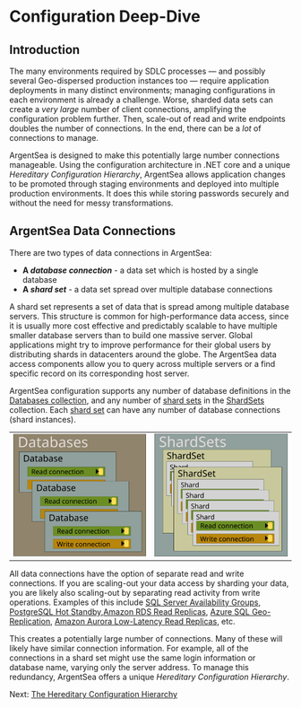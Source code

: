 ﻿# Configuration Deep-Dive

## Introduction

The many environments required by SDLC processes — and possibly several Geo-dispersed production instances too — require application deployments in many distinct environments; managing configurations in each environment is already a challenge. Worse, sharded data sets can create a *very large* number of client connections, amplifying the configuration problem further. Then, scale-out of read and write endpoints doubles the number of connections. In the end, there can be a *lot* of connections to manage.

ArgentSea is designed to make this potentially large number connections manageable. Using the configuration architecture in .NET core and a unique *Hereditary Configuration Hierarchy*, ArgentSea allows application changes to be promoted through staging environments and deployed into multiple production environments. It does this while storing passwords securely and without the need for messy transformations.

## ArgentSea Data Connections

There are two types of data connections in ArgentSea:

* __A *database connection*__ - a data set which is hosted by a single database
* __A *shard set*__  - a data set spread over multiple database connections

A shard set represents a set of data that is spread among multiple database servers. This structure is common for high-performance data access, since it is usually more cost effective and predictably scalable to have multiple smaller database servers than to build one massive server. Global applications might try to improve performance for their global users by distributing shards in datacenters around the globe. The ArgentSea data access components allow you to query across multiple servers or a find specific record on its corresponding host server.

ArgentSea configuration supports any number of database definitions in the [Databases collection](https://docs.argentsea.com/api/ArgentSea.DatabasesBase-1.html), and any number of [shard sets](https://docs.argentsea.com/api/ArgentSea.ShardSetsBase-2.DataConnection.html) in the [ShardSets](https://docs.argentsea.com/api/ArgentSea.ShardSetsBase-2.html) collection. Each [shard set](https://docs.argentsea.com/api/ArgentSea.ShardSetsBase-2.DataConnection.html) can have any number of database connections (shard instances).

<table border="0" margin="0" padding="0"><tr><td width="50%"><img src="/images/databases.svg"></td><td width="50%"><img src="/images/shardsets.svg"></td></tr></table>

All data connections have the option of separate read and write connections. If you are scaling-out your data access by sharding your data, you are likely also scaling-out by separating read activity from write operations. Examples of this include [SQL Server Availability Groups](https://docs.microsoft.com/en-us/sql/database-engine/availability-groups/windows/active-secondaries-readable-secondary-replicas-always-on-availability-groups), [PostgreSQL Hot Standby](https://www.postgresql.org/docs/11/hot-standby.html),[Amazon RDS Read Replicas](https://aws.amazon.com/rds/details/read-replicas/), [Azure SQL Geo-Replication](https://docs.microsoft.com/en-us/azure/sql-database/sql-database-active-geo-replication), [Amazon Aurora Low-Latency Read Replicas](https://aws.amazon.com/rds/aurora/details/postgresql-details/), etc.

This creates a potentially large number of connections. Many of these will likely have similar connection information. For example, all of the connections in a shard set might use the same login information or database name, varying only the server address. To manage this redundancy, ArgentSea offers a unique *Hereditary Configuration Hierarchy*.

Next: [The Hereditary Configuration Hierarchy](hierarchy.md)
